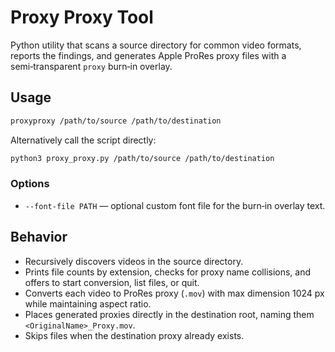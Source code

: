 # Proxy Proxy Tool

Python utility that scans a source directory for common video formats, reports the findings, and generates Apple ProRes proxy files with a semi‑transparent `proxy` burn‑in overlay.

## Usage

```bash
proxyproxy /path/to/source /path/to/destination
```

Alternatively call the script directly:

```bash
python3 proxy_proxy.py /path/to/source /path/to/destination
```

### Options

- `--font-file PATH` &mdash; optional custom font file for the burn‑in overlay text.

## Behavior

- Recursively discovers videos in the source directory.
- Prints file counts by extension, checks for proxy name collisions, and offers to start conversion, list files, or quit.
- Converts each video to ProRes proxy (`.mov`) with max dimension 1024 px while maintaining aspect ratio.
- Places generated proxies directly in the destination root, naming them `<OriginalName>_Proxy.mov`.
- Skips files when the destination proxy already exists.
